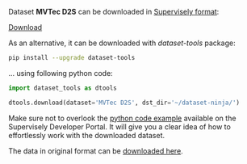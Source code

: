 Dataset **MVTec D2S** can be downloaded in [Supervisely format](https://developer.supervisely.com/api-references/supervisely-annotation-json-format):

 [Download](https://assets.supervisely.com/remote/eyJsaW5rIjogInMzOi8vc3VwZXJ2aXNlbHktZGF0YXNldHMvMTQ3Nl9NVlRlYyBEMlMvbXZ0ZWMtZDJzLURhdGFzZXROaW5qYS50YXIiLCAic2lnIjogIkdSQ3ovcDdodlBFcm9VZTJUTWxJTWZ5Nkt2empJaEpUTUhKRGs1WVk2Z0U9In0=?response-content-disposition=attachment%3B%20filename%3D%22mvtec-d2s-DatasetNinja.tar%22)

As an alternative, it can be downloaded with *dataset-tools* package:
``` bash
pip install --upgrade dataset-tools
```

... using following python code:
``` python
import dataset_tools as dtools

dtools.download(dataset='MVTec D2S', dst_dir='~/dataset-ninja/')
```
Make sure not to overlook the [python code example](https://developer.supervisely.com/getting-started/python-sdk-tutorials/iterate-over-a-local-project) available on the Supervisely Developer Portal. It will give you a clear idea of how to effortlessly work with the downloaded dataset.

The data in original format can be [downloaded here](https://www.mvtec.com/company/research/datasets/mvtec-d2s).